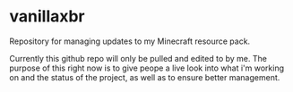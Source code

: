 # vanillaxbr
Repository for managing updates to my Minecraft resource pack.

Currently this github repo will only be pulled and edited to by me. The purpose of this right now is to give peope a live look into what i'm working on and the status of the project, as well as to ensure better management.
